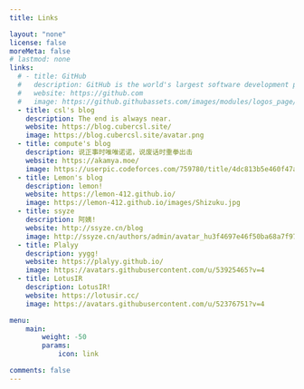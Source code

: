 ```yaml
---
title: Links

layout: "none"
license: false
moreMeta: false
# lastmod: none
links:
  # - title: GitHub
  #   description: GitHub is the world's largest software development platform.
  #   website: https://github.com
  #   image: https://github.githubassets.com/images/modules/logos_page/GitHub-Mark.png
  - title: csl's blog
    description: The end is always near.
    website: https://blog.cubercsl.site/
    image: https://blog.cubercsl.site/avatar.png
  - title: compute's blog
    description: 说正事时唯唯诺诺，说废话时重拳出击
    website: https://akamya.moe/
    image: https://userpic.codeforces.com/759780/title/4dc813b5e460f47a.jpg
  - title: Lemon's blog
    description: lemon!
    website: https://lemon-412.github.io/
    image: https://lemon-412.github.io/images/Shizuku.jpg
  - title: ssyze
    description: 阿姨!
    website: http://ssyze.cn/blog
    image: http://ssyze.cn/authors/admin/avatar_hu3f4697e46f50ba68a7f97f50a81167d0_47573_270x270_fill_q75_lanczos_center.jpg
  - title: Plalyy
    description: yygg!
    website: https://plalyy.github.io/
    image: https://avatars.githubusercontent.com/u/53925465?v=4
  - title: LotusIR
    description: LotusIR!
    website: https://lotusir.cc/
    image: https://avatars.githubusercontent.com/u/52376751?v=4

menu:
    main: 
        weight: -50
        params:
            icon: link

comments: false
---
```


<!-- 一些友链 -->
<!-- 
To use this feature, add `links` section to frontmatter.

This page's frontmatter:

```yaml
links:
  - title: GitHub
    description: GitHub is the world's largest software development platform.
    website: https://github.com
    image: https://github.githubassets.com/images/modules/logos_page/GitHub-Mark.png
  - title: TypeScript
    description: TypeScript is a typed superset of JavaScript that compiles to plain JavaScript.
    website: https://www.typescriptlang.org
    image: ts-logo-128.jpg
```

`image` field accepts both local and external images. -->